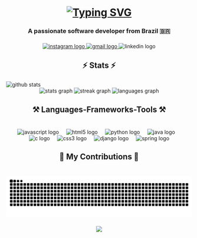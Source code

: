 <h1 align="center">
  <a href="https://git.io/typing-svg">
    <img src="https://readme-typing-svg.demolab.com?font=Righteous&weight=500&size=35&pause=1000&color=158CF7&center=true&vCenter=true&width=435&lines=Hi+there%F0%9F%91%8B!;I'm+Diogo+!" alt="Typing SVG" />
  </a>
</h1>

###

<h3 align="center">A passionate software developer from Brazil 🇧🇷</h3>

###

<div align="center">
  <a href="https://www.instagram.com/diggo.aug/" target="_blank">
    <img src="https://img.shields.io/static/v1?message=Instagram&logo=instagram&label=&color=E4405F&logoColor=white&labelColor=&style=for-the-badge" height="35" alt="instagram logo"  />
  </a>
  <a href="mailto:diogoaug16@gmail.com" target="_blank">
    <img src="https://img.shields.io/static/v1?message=Gmail&logo=gmail&label=&color=D14836&logoColor=white&labelColor=&style=for-the-badge" height="35" alt="gmail logo"  />
  </a>
  <img src="https://img.shields.io/static/v1?message=LinkedIn&logo=linkedin&label=&color=0077B5&logoColor=white&labelColor=&style=for-the-badge" height="35" alt="linkedin logo"  />
</div>

###

<h2 align="center">⚡ Stats ⚡</h2>

###

<picture decoding="async" loading="lazy">
  <source media="(prefers-color-scheme: light)" srcset="https://pixel-profile.vercel.app/api/github-stats?username=DiogoAug16&theme=crt">
  <source media="(prefers-color-scheme: dark)" srcset="https://pixel-profile.vercel.app/api/github-stats?username=DiogoAug16&screen_effect=true&theme=blue_chill">
  <img alt="github stats" src="https://pixel-profile.vercel.app/api/github-stats?username=DiogoAug16&theme=crtr">
</picture>

<div align="center">
  <img src="https://github-readme-stats.vercel.app/api?username=DiogoAug16&hide_title=false&hide_rank=false&show_icons=true&include_all_commits=true&count_private=true&disable_animations=false&theme=dracula&locale=en&hide_border=false" height="150" alt="stats graph"  />
  <img src="https://streak-stats.demolab.com?user=DiogoAug16&locale=en&mode=daily&theme=dracula&hide_border=false&border_radius=5&date_format=j/n%5B/Y%5D" height="150" alt="streak graph"  />
  <img src="https://github-readme-stats.vercel.app/api/top-langs?username=DiogoAug16&locale=en&hide_title=false&layout=compact&card_width=320&langs_count=5&theme=dracula&hide_border=false" height="150" alt="languages graph"  />
</div>

###

<h2 align="center">⚒️ Languages-Frameworks-Tools ⚒️</h2>

###

<br clear="both">

<div align="center">
  <img src="https://skillicons.dev/icons?i=js" height="30" alt="javascript logo"  />
  <img width="12" />
  <img src="https://skillicons.dev/icons?i=html" height="30" alt="html5 logo"  />
  <img width="12" />
  <img src="https://skillicons.dev/icons?i=py" height="30" alt="python logo"  />
  <img width="12" />
  <img src="https://skillicons.dev/icons?i=java" height="30" alt="java logo"  />
  <img width="12" />
  <img src="https://skillicons.dev/icons?i=c" height="30" alt="c logo"  />
  <img width="12" />
  <img src="https://skillicons.dev/icons?i=css" height="30" alt="css3 logo"  />
  <img width="12" />
  <img src="https://skillicons.dev/icons?i=django" height="30" alt="django logo"  />
  <img width="12" />
  <img src="https://skillicons.dev/icons?i=spring" height="30" alt="spring logo"  />
</div>

###

<h2 align="center">🐍 My Contributions 🐍</h2>

###

<br clear="both">

<img src="https://raw.githubusercontent.com/DiogoAug16/DiogoAug16/output/snake.svg" alt="Snake animation" />

###

<div align="center">
  <img src="https://visitor-badge.laobi.icu/badge?page_id=DiogoAug16.DiogoAug16&"  />
</div>

###
